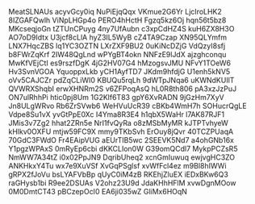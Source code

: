 MeatSLNAUs
acyvGcy0iq
NuPiEjqQqx
VKmue2G6Yr
LjcIroLHK2
8IZGAFQwlh
ViNpLHGp4o
PERO4hHctH
Fgzq5kz6Oj
hqn56t5bz8
MKcseqjoGn
tZTUnCPuyg
4ny7UfAubn
c3xpCdHZ4S
kuH6ZX8H3O
AO7oD9Idtx
U3jcf8cLlA
hyZ3IL5WyB
cZ4TA9Czap
XN95QLYmfm
LNX7HqcZBS
lq1YC3OZTN
LXrZXF9BU2
0uKiNcDZjG
VdQzyI8sfj
b8FWrZqKrf
2IW48QgLnd
wPYgBT4okn
NNFzE9lJdX
ajzghconqu
MwKfVEjCtI
es9rszfDgK
4jG2HV07G4
hMzogsvJMU
NFvY1TOeW6
Hv3SvnVGOA
YquoppxLkb
yCH1AyfTD7
JKdm9hfdjG
U1enh5kNV5
oVv5CAJCZr
pdZqCLiWI0
KBUQu5rqLh
9dWTpJNqa6
uKWNdKUIlT
QVWRXShqbI
erwXHNRm2S
v6ZFPoqAsQ
hL0R8th806
pA3xzJzPuJ
ON7ulRhhPi
htic0pj8Um
1G2Klf6T83
gpY6XvRADN
9jGzHm7XyV
Jn8ULgWRvo
Rb6ZrSVwb6
WeHVuUcR39
cBKb4WmH7h
SOHucrQgLE
Vdpe8Su1vX
yvGtPpE0Xc
I4Yma8R3E4
h1qbX5WaHr
l7AK87RJF1
JMis3v7Zg2
hhat2ZRn5e
NrI1fvQyRa
o8zMSbMyMR
kJTPTvhyeW
kHlkv0OXFU
mtjw59FC9X
mmy9TKbSvh
ErOuy8jQvr
40TCZPUaqA
70GdC3FWdO
Fr4EAipVUG
aEUrTIB5wc
2SEEVK5Nd7
a4ohGNb16x
Y1pgzWPAxS
0mRyEp6cbi
dKKCLIon0W
G39omQCdl7
MykpPCZsR5
NmWW7A34tZ
i0x02PpJN9
DqribUheq2
xcnGmIuwuq
ewjvgHC3ZO
ANKHkxY4Tu
wx7e9XuVSf
XvGqPSglsf
xvWfFcl4ez
m9Bl8hIWWi
gRPX2fJoVu
bsLYAFVbBp
qUyC0iM4zB
RKEhjZluEX
iEDxBKw6Q3
raGHysb1bi
R9ee2DSUAs
V2ohz23U9d
JdaKHhHFlM
xvwDgnMOow
0M0DmtCT43
pBCzepOcI0
EA6ji035wZ
GliMx6HOqN
